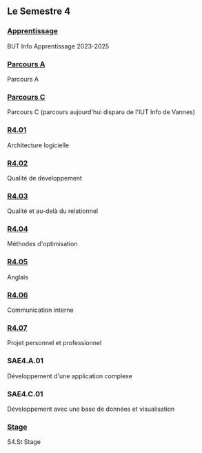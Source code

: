 ## Le Semestre 4

### [Apprentissage](./Apprentissage)
BUT Info Apprentissage 2023-2025

### [Parcours A](./Parcours%20A)
Parcours A

### [Parcours C](./Parcours%20C)
Parcours C (parcours aujourd'hui disparu de l'IUT Info de Vannes)

### [R4.01](./R4.01)
Architecture logicielle

### [R4.02](./R4.02)
Qualité de developpement

### [R4.03](./R4.03)
Qualité et au-delà du relationnel

### [R4.04](./R4.04)
Méthodes d'optimisation

### [R4.05](./R4.05)
Anglais

### [R4.06](./R4.06)
Communication interne

### [R4.07](./R4.07)
Projet personnel et professionnel

### SAE4.A.01
Développement d'une application complexe

### SAE4.C.01
Développement avec une base de données et visualisation

### [Stage](./Stage)
S4.St Stage

